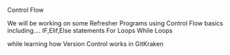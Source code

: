 Control Flow

We will be working on some Refresher Programs using Control Flow basics including....
IF,Elif,Else statements
For Loops 
While Loops

while learning how Version Control works in GitKraken
